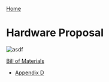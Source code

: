 [Home](/index.md)


# **Hardware Proposal**

![asdf](https://github.com/Team-309-Weather-Station/EGR314-Spring2024-Team309.github.io/assets/157083379/d5491f57-bf2c-41ee-8ec9-2ceee4ae5f34)





[Bill of Materials](https://docs.google.com/spreadsheets/d/1t2ft6POlQOHWxzSHua7qpe4oo7F90Wr8/edit#gid=70035195)
* [Appendix D](/Appendix_D.md)

